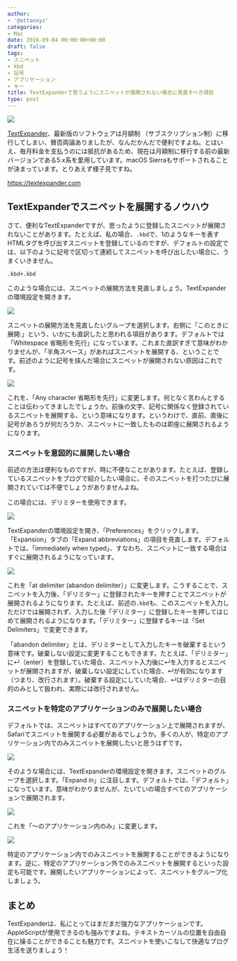 ```yaml
---
author:
- '@ottanxyz'
categories:
- Mac
date: 2016-09-04 00:00:00+00:00
draft: false
tags:
- スニペット
- kbd
- 記号
- アプリケーション
- キー
title: TextExpanderで思うようにスニペットが展開されない場合に見直すべき項目
type: post
---
```


![](160904-57cbd579bc7db.png)






[TextExpander](https://textexpander.com/)、最新版のソフトウェアは月額制
（サブスクリプション制）に移行してしまい、賛否両論ありましたが、なんだかんだで便利ですよね。とはいえ、毎月料金を支払うのには抵抗があるため、現在は月額制に移行する前の最新バージョンである5.x系を愛用しています。macOS Sierraもサポートされることが決まっています。とりあえず様子見ですね。



https://textexpander.com



## TextExpanderでスニペットを展開するノウハウ





さて、便利なTextExpanderですが、思ったように登録したスニペットが展開されないことがあります。たとえば、私の場合、`.kbd`で、1のようなキーを表すHTMLタグを呼び出すスニペットを登録しているのですが、デフォルトの設定では、以下のように記号で区切って連続してスニペットを呼び出したい場合に、うまくいきません。





    .kbd+.kbd





このような場合には、スニペットの展開方法を見直しましょう。TextExpanderの環境設定を開きます。





![](160904-57cbd7014e9ef.png)






スニペットの展開方法を見直したいグループを選択します。右側に「このときに展開:」という、いかにも直訳したと思われる項目があります。デフォルトでは「Whitespace 省略形を先行」になっています。これまた直訳すぎて意味がわかりませんが、「半角スペース」があればスニペットを展開する、ということです。前述のように記号を挟んだ場合にスニペットが展開されない原因はこれです。





![](160904-57cbd707e96d8.png)






これを、「Any character 省略形を先行」に変更します。何となく言わんとすることは伝わってきましたでしょうか。前後の文字、記号に関係なく登録されているスニペットを展開する、という意味になります。というわけで、直前、直後に記号があろうが何だろうか、スニペットに一致したものは即座に展開されるようになります。





### スニペットを意図的に展開したい場合





前述の方法は便利なものですが、時に不便なことがあります。たとえば、登録しているスニペットをブログで紹介したい場合に、そのスニペットを打つたびに展開されていては不便でしょうがありませんよね。





この場合には、デリミターを使用できます。





![](160904-57cbd880db36d.png)






TextExpanderの環境設定を開き、「Preferences」をクリックします。「Expansion」タブの「Expand abbreviations」の項目を見直します。デフォルトでは、「immediately when typed」、すなわち、スニペットに一致する場合はすぐに展開されるようになっています。





![](160904-57cbd8880fa6c.png)






これを「at delimiter (abandon delimiter）」に変更します。こうすることで、スニペットを入力後、「デリミター」に登録されたキーを押すことでスニペットが展開されるようになります。たとえば、前述の`.kbd`も、このスニペットを入力しただけでは展開されず、入力した後「デリミター」に登録したキーを押してはじめて展開されるようになります。「デリミター」に登録するキーは「Set Delimiters」で変更できます。





「abandon delimiter」とは、デリミターとして入力したキーを破棄するという意味です。破棄しない設定に変更することもできます。たとえば、「デリミター」に↵（enter）を登録していた場合、スニペット入力後に↵を入力するとスニペットが展開されますが、破棄しない設定にしていた場合、↵が有効になります（つまり、改行されます）。破棄する設定にしていた場合、↵はデリミターの目的のみとして扱われ、実際には改行されません。





### スニペットを特定のアプリケーションのみで展開したい場合





デフォルトでは、スニペットはすべてのアプリケーション上で展開されますが、Safariでスニペットを展開する必要があるでしょうか。多くの人が、特定のアプリケーション内でのみスニペットを展開したいと思うはずです。





![](160904-57cbda37593a3.png)






そのような場合には、TextExpanderの環境設定を開きます。スニペットのグループを選択します。「Expand in」に注目します。デフォルトでは、「デフォルト」になっています。意味がわかりませんが、たいていの場合すべてのアプリケーションで展開されます。





![](160904-57cbda410ecba.png)






これを「〜のアプリケーション内のみ」に変更します。





![](160904-57cbda4945c0a.png)






特定のアプリケーション内でのみスニペットを展開することができるようになります。逆に、特定のアプリケーション外でのみスニペットを展開するといった設定も可能です。展開したいアプリケーションによって、スニペットをグループ化しましょう。





## まとめ





TextExpanderは、私にとってはまだまだ強力なアプリケーションです。AppleScriptが使用できるのも強みですよね。テキストカーソルの位置を自由自在に操ることができることも魅力です。スニペットを使いこなして快適なブログ生活を送りましょう！